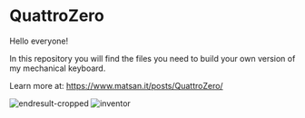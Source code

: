 # QuattroZero

Hello everyone!

In this repository you will find the files you need to build your own version of my mechanical keyboard.

Learn more at: https://www.matsan.it/posts/QuattroZero/

![endresult-cropped](https://github.com/MattiaSantoro/quattro-zero/assets/84587731/a7052182-7c8f-4707-9b08-3722a1de4ebd)
![inventor](https://github.com/MattiaSantoro/quattro-zero/assets/84587731/4011c085-cc88-4363-a7c9-caa14f00901f)
